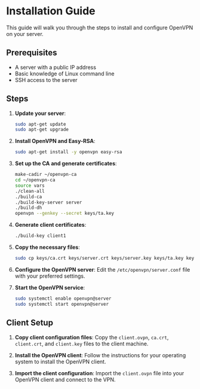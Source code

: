# Installation Guide

This guide will walk you through the steps to install and configure OpenVPN on your server.

## Prerequisites

- A server with a public IP address
- Basic knowledge of Linux command line
- SSH access to the server

## Steps

1. **Update your server**:
    ```bash
    sudo apt-get update
    sudo apt-get upgrade
    ```

2. **Install OpenVPN and Easy-RSA**:
    ```bash
    sudo apt-get install -y openvpn easy-rsa
    ```

3. **Set up the CA and generate certificates**:
    ```bash
    make-cadir ~/openvpn-ca
    cd ~/openvpn-ca
    source vars
    ./clean-all
    ./build-ca
    ./build-key-server server
    ./build-dh
    openvpn --genkey --secret keys/ta.key
    ```

4. **Generate client certificates**:
    ```bash
    ./build-key client1
    ```

5. **Copy the necessary files**:
    ```bash
    sudo cp keys/ca.crt keys/server.crt keys/server.key keys/ta.key keys/dh2048.pem /etc/openvpn
    ```

6. **Configure the OpenVPN server**:
    Edit the `/etc/openvpn/server.conf` file with your preferred settings.

7. **Start the OpenVPN service**:
    ```bash
    sudo systemctl enable openvpn@server
    sudo systemctl start openvpn@server
    ```

## Client Setup

1. **Copy client configuration files**:
    Copy the `client.ovpn`, `ca.crt`, `client.crt`, and `client.key` files to the client machine.

2. **Install the OpenVPN client**:
    Follow the instructions for your operating system to install the OpenVPN client.

3. **Import the client configuration**:
    Import the `client.ovpn` file into your OpenVPN client and connect to the VPN.
